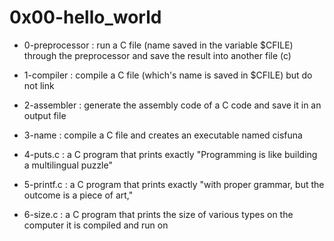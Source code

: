 # 0x00-hello_world

* 0-preprocessor : run a C file (name saved in the variable $CFILE) through the preprocessor and save the result into another file (c)

* 1-compiler : compile a C file (which's name is saved in $CFILE) but do not link

* 2-assembler : generate the assembly code of a C code and save it in an output file

* 3-name : compile a C file and creates an executable named cisfuna

* 4-puts.c : a C program that prints exactly "Programming is like building a multilingual puzzle"

* 5-printf.c :  a C program that prints exactly "with proper grammar, but the outcome is a piece of art,"

* 6-size.c :  a C program that prints the size of various types on the computer it is compiled and run on


